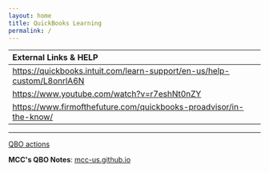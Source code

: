 ```yaml
---
layout: home
title: QuickBooks Learning
permalink: /
---
```



|External Links & HELP|
|:-|
|https://quickbooks.intuit.com/learn-support/en-us/help-custom/L8onrlA6N|
|https://www.youtube.com/watch?v=r7eshNt0nZY|
|https://www.firmofthefuture.com/quickbooks-proadvisor/in-the-know/|

---

[QBO actions](https://github.com/mcc-us/qbo/actions)  

**MCC's QBO Notes**: [mcc-us.github.io](https://mcc-us.github.io)
